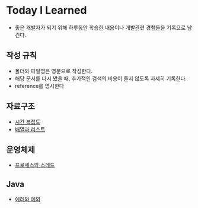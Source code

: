 # Today I Learned

* 좋은 개발자가 되기 위해 하루동안 학습한 내용이나 개발관련 경험들을 기록으로 남긴다.

## 작성 규칙

* 폴더와 파일명은 영문으로 작성한다.
* 해당 문서를 다시 봤을 때, 추가적인 검색의 비용이 들지 않도록 자세히 기록한다.
* reference를 명시한다

## 자료구조 
* [ 시간 복잡도 ](https://github.com/kimchanyoo/TIL/blob/main/DataStructure/25.10.06.md)
* [ 배열과 리스트 ](https://github.com/kimchanyoo/TIL/blob/main/DataStructure/25.10.08.md)

## 운영체제
* [ 프로세스와 스레드 ](https://github.com/kimchanyoo/TIL/blob/main/OperatingSystem/25.10.09.md)

## Java
* [ 에러와 예외 ](https://github.com/kimchanyoo/TIL/blob/main/Java/25.10.07.md)
